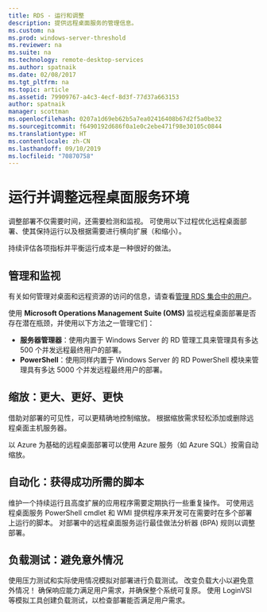 ```yaml
---
title: RDS - 运行和调整
description: 提供远程桌面服务的管理信息。
ms.custom: na
ms.prod: windows-server-threshold
ms.reviewer: na
ms.suite: na
ms.technology: remote-desktop-services
ms.author: spatnaik
ms.date: 02/08/2017
ms.tgt_pltfrm: na
ms.topic: article
ms.assetid: 79909767-a4c3-4ecf-8d3f-77d37a663153
author: spatnaik
manager: scottman
ms.openlocfilehash: 0207a1d69eb62b5a7ea02416408b67d2f5a0be32
ms.sourcegitcommit: f6490192d686f0a1e0c2ebe471f98e30105c0844
ms.translationtype: HT
ms.contentlocale: zh-CN
ms.lasthandoff: 09/10/2019
ms.locfileid: "70870758"
---
```

# <a name="run-and-tune-your-remote-desktop-services-environment"></a>运行并调整远程桌面服务环境

调整部署不仅需要时间，还需要检测和监视。 可使用以下过程优化远程桌面部署、使其保持运行以及根据需要进行横向扩展（和缩小）。 

持续评估各项指标并平衡运行成本是一种很好的做法。

## <a name="management-and-monitoring"></a>管理和监视

有关如何管理对桌面和远程资源的访问的信息，请查看[管理 RDS 集合中的用户](rds-user-management.md)。

使用 **Microsoft Operations Management Suite (OMS)** 监视远程桌面部署是否存在潜在瓶颈，并使用以下方法之一管理它们： 

- **服务器管理器**：使用内置于 Windows Server 的 RD 管理工具来管理具有多达 500 个并发远程最终用户的部署。 
- **PowerShell**：使用同样内置于 Windows Server 的 RD PowerShell 模块来管理具有多达 5000 个并发远程最终用户的部署。

## <a name="scale-bigger-better-faster"></a>缩放：更大、更好、更快

借助对部署的可见性，可以更精确地控制缩放。 根据缩放需求轻松添加或删除远程桌面主机服务器。 

以 Azure 为基础的远程桌面部署可以使用 Azure 服务（如 Azure SQL）按需自动缩放。

## <a name="automation-script-for-success"></a>自动化：获得成功所需的脚本

维护一个持续运行且高度扩展的应用程序需要定期执行一些重复操作。 可使用远程桌面服务 PowerShell cmdlet 和 WMI 提供程序来开发可在需要时在多个部署上运行的脚本。 对部署中的远程桌面服务运行最佳做法分析器 (BPA) 规则以调整部署。

## <a name="load-testing-avoid-surprises"></a>负载测试：避免意外情况

使用压力测试和实际使用情况模拟对部署进行负载测试。 改变负载大小以避免意外情况！ 确保响应能力满足用户需求，并确保整个系统可复原。 使用 LoginVSI 等模拟工具创建负载测试，以检查部署能否满足用户需求。 